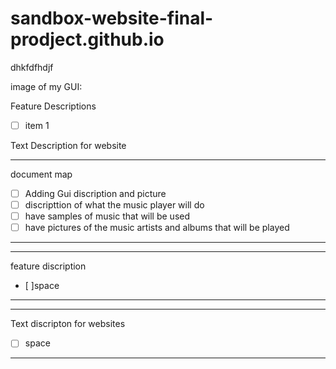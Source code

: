# sandbox-website-final-prodject.github.io
dhkfdfhdjf


image of my GUI: 

Feature Descriptions 
- [ ] item 1

Text Description for website 

___
document map
- [ ] Adding Gui discription and picture
- [ ] discripttion of what the music player will do 
- [ ] have samples of music that will be used 
- [ ] have pictures of the music artists and albums that will be played 
___

___
feature discription 
- [ ]space 
___

___
Text discripton for websites
-[ ] space
___